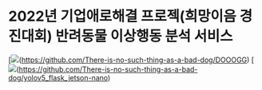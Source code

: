 # 2022년 기업애로해결 프로젝(희망이음 경진대회) 반려동물 이상행동 분석 서비스

[<img src="https://img.shields.io/badge/github-181717?style=for-the-badge&logo=Client&logoColor=white">(https://github.com/There-is-no-such-thing-as-a-bad-dog/DOOOGG)
[<img src="https://img.shields.io/badge/github-181717?style=for-the-badge&logo=Server&logoColor=white">(https://github.com/There-is-no-such-thing-as-a-bad-dog/yolov5_flask_jetson-nano)
